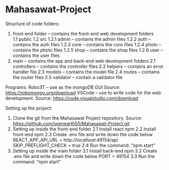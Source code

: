 # Mahasawat-Project

Structure of code folders:
1. front-end folder – contains the front-end web development folders<br/>
		1.1 public
		1.2 src
			1.2.1 admin – contains the admin files
			1.2.2 auth – contains the auth files
			1.2.3 core – contains the core files
			1.2.4 photo – contains the photo files
			1.2.5 shop – contains the shop files
			1.2.6 user – contains the user files
2. main – contains the app and back-end web development folders
	2.1 controllers – contains the controller files
	2.2 helpers – contains an error handler file
	2.3 models – contains the model file
	2.4 routes – contains the router files
	2.5 validator – contain a validator file

Programs:
	Robo3T – use as the mongoDB GUI
Source: https://robomongo.org/download
	VSCode – use to write code for the web development.
Source: https://code.visualstudio.com/download

Setting up the project:
1. Clone the git from the Mahasawat Project repository.
Source: https://github.com/oxenearth55/Mahasawat-Project.git
2. Setting up inside the front-end folder
		2.1 Install react npm
		2.2 Install front-end npm
		2.3 Create .env file and write down the code below
REACT_APP_API_URL = http://localhost:49154/api 
SKIP_PREFLIGHT_CHECK = true 
	2.4 Run the command: “npm start”
3. Setting up inside the main folder
		3.1 Install back-end npm
		3.2 Create .env file and write down the code below
PORT = 49154 
		3.3 Run the command: “npm start”
